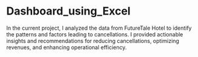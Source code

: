 # Dashboard_using_Excel
In the current project, I analyzed the data from FutureTale Hotel to identify the patterns and factors leading to cancellations. I provided actionable insights and recommendations for reducing cancellations, optimizing revenues, and enhancing operational efficiency.
